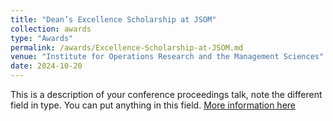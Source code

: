 ```yaml
---
title: "Dean’s Excellence Scholarship at JSOM"
collection: awards
type: "Awards"
permalink: /awards/Excellence-Scholarship-at-JSOM.md
venue: "Institute for Operations Research and the Management Sciences"
date: 2024-10-20  
---
```


This is a description of your conference proceedings talk, note the different field in type. You can put anything in this field.
[More information here](https://meetings.informs.org/wordpress/seattle2024/)
